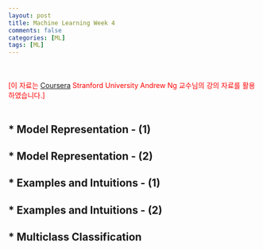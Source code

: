 ```yaml
---
layout: post
title: Machine Learning Week 4
comments: false
categories: [ML]
tags: [ML]
---
```


<br><br>
<span style="color:red">[이 자료는 [Coursera](https://www.coursera.org/) Stranford University Andrew Ng 교수님의 강의 자료를 활용하였습니다.]</span>
<br><br>




## * Model Representation - (1)



## * Model Representation - (2)


## * Examples and Intuitions - (1)

## * Examples and Intuitions - (2)


## * Multiclass Classification



<br><br><br><br>














































